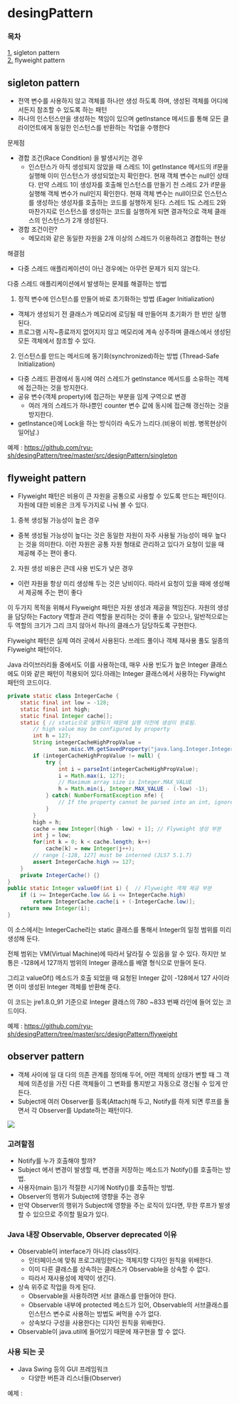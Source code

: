 # desingPattern

### 목차
[1.](#sigleton-pattern) sigleton pattern  
[2.](#flyweight-pattern) flyweight pattern  

## sigleton pattern
 - 전역 변수를 사용하지 않고 객체를 하나만 생성 하도록 하며, 생성된 객체를 어디에서든지 참조할 수 있도록 하는 패턴
 - 하나의 인스턴스만을 생성하는 책임이 있으며 getInstance 메서드를 통해 모든 클라이언트에게 동일한 인스턴스를 반환하는 작업을 수행한다

문제점
 - 경합 조건(Race Condition) 을 발생시키는 경우
    - 인스턴스가 아직 생성되지 않았을 때 스레드 1이 getInstance 메서드의 if문을 실행해 이미 인스턴스가 생성되었는지 확인한다. 현재 객체 변수는 null인 상태다.
만약 스레드 1이 생성자를 호출해 인스턴스를 만들기 전 스레드 2가 if문을 실행해 객체 변수가 null인지 확인한다. 현재 객체 변수는 null이므로 인스턴스를 생성하는 생성자를 호출하는 코드를 실행하게 된다.
스레드 1도 스레드 2와 마찬가지로 인스턴스를 생성하는 코드를 실행하게 되면 결과적으로 객체 클래스의 인스턴스가 2개 생성된다.
- 경합 조건이란?
    - 메모리와 같은 동일한 자원을 2개 이상의 스레드가 이용하려고 경합하는 현상

해결점
- 다중 스레드 애플리케이션이 아닌 경우에는 아무런 문제가 되지 않는다.

다중 스레드 애플리케이션에서 발생하는 문제를 해결하는 방법
1. 정적 변수에 인스턴스를 만들어 바로 초기화하는 방법 (Eager Initialization)
  - 객체가 생성되기 전 클래스가 메모리에 로딩될 때 만들어져 초기화가 한 번만 실행된다.
  - 프로그램 시작~종료까지 없어지지 않고 메모리에 계속 상주하며 클래스에서 생성된 모든 객체에서 참조할 수 있다.
2. 인스턴스를 만드는 메서드에 동기화(synchronized)하는 방법 (Thread-Safe Initialization)
  - 다중 스레드 환경에서 동시에 여러 스레드가 getInstance 메서드를 소유하는 객체에 접근하는 것을 방지한다.
  - 공유 변수(객체 property)에 접근하는 부분을 임계 구역으로 변경
    - 여러 개의 스레드가 하나뿐인 counter 변수 값에 동시에 접근해 갱신하는 것을 방지한다.
  - getInstance()에 Lock을 하는 방식이라 속도가 느리다.(비용이 비쌈. 병목현상이 일어남.)

예제 : https://github.com/ryu-sh/desingPattern/tree/master/src/designPattern/singleton

## flyweight pattern
 - Flyweight 패턴은 비용이 큰 자원을 공통으로 사용할 수 있도록 만드는 패턴이다. 자원에 대한 비용은 크게 두가지로 나눠 볼 수 있다.
1. 중복 생성될 가능성이 높은 경우
 - 중복 생성될 가능성이 높다는 것은 동일한 자원이 자주 사용될 가능성이 매우 높다는 것을 의미한다. 이런 자원은 공통 자원 형태로 관리하고 있다가 요청이 있을 때 제공해 주는 편이 좋다.

2. 자원 생성 비용은 큰데 사용 빈도가 낮은 경우
 - 이런 자원을 항상 미리 생성해 두는 것은 낭비이다. 따라서 요청이 있을 때에 생성해서 제공해 주는 편이 좋다

이 두가지 목적을 위해서 Flyweight 패턴은 자원 생성과 제공을 책임진다. 자원의 생성을 담당하는 Factory 역할과 관리 역할을 분리하는 것이 좋을 수 있으나, 일반적으로는 두 역할의 크기가 그리 크지 않아서 하나의 클래스가 담당하도록 구현한다.

Flyweight 패턴은 실제 여러 곳에서 사용된다. 쓰레드 풀이나 객체 재사용 풀도 일종의 Flyweight 패턴이다. 

Java 라이브러리들 중에서도 이를 사용하는데, 매우 사용 빈도가 높은 Integer 클래스에도 이와 같은 패턴이 적용되어 있다.아래는 Integer 클래스에서 사용하는 Flywight 패턴의 코드이다.

```java
private static class IntegerCache {
    static final int low = -128;
    static final int high;
    static final Integer cache[];
    static { // static으로 실행되기 때문에 실행 이전에 생성이 완료됨.
        // high value may be configured by property
        int h = 127;
        String integerCacheHighPropValue =
                sun.misc.VM.getSavedProperty("java.lang.Integer.IntegerCache.high");
        if (integerCacheHighPropValue != null) {
            try {
                int i = parseInt(integerCacheHighPropValue);
                i = Math.max(i, 127);
                // Maximum array size is Integer.MAX_VALUE
                h = Math.min(i, Integer.MAX_VALUE - (-low) -1);
            } catch( NumberFormatException nfe) {
                // If the property cannot be parsed into an int, ignore it.
            }
        }
        high = h;
        cache = new Integer[(high - low) + 1]; // Flyweight 생성 부분
        int j = low;
        for(int k = 0; k < cache.length; k++)
            cache[k] = new Integer(j++);
        // range [-128, 127] must be interned (JLS7 5.1.7)
        assert IntegerCache.high >= 127;
    }
    private IntegerCache() {}
}
public static Integer valueOf(int i) {  // Flyweight 객체 제공 부분
    if (i >= IntegerCache.low && i <= IntegerCache.high)
        return IntegerCache.cache[i + (-IntegerCache.low)];
    return new Integer(i);
} 
```
이 소스에서는 IntegerCache라는 static 클래스를 통해서 Integer의 일정 범위를 미리 생성해 둔다. 

전체 범위는 VM(Virtual Machine)에 따라서 달라질 수 있음을 알 수 있다. 하지만 보통은 -128에서 127까지 범위의 Integer 클래스를 배열 형식으로 만들어 둔다. 

그리고 valueOf() 메소드가 호출 되었을 때 요청된 Integer 값이 -128에서 127 사이라면 이미 생성된 Integer 객체를 반환해 준다. 

이 코드는 jre1.8.0_91 기준으로 Integer 클래스의 780 ~833 번째 라인에 들어 있는 코드이다.

예제 : https://github.com/ryu-sh/desingPattern/tree/master/src/designPattern/flyweight

## observer pattern

- 객체 사이에 일 대 다의 의존 관계를 정의해 두어, 어떤 객체의 상태가 변할 때 그 객체에 의존성을 가진 다른 객체들이 그 변화를 통지받고 자동으로 갱신될 수 있게 만든다.
- Subject에 여러 Observer를 등록(Attach)해 두고, Notify를 하게 되면 루프를 돌면서 각 Observer를 Update하는 패턴이다.

![](https://johngrib.github.io/post-img/observer-pattern/structure.jpg)

### 고려할점
 - Notify를 누가 호출해야 할까?
  - Subject 에서 변경이 발생할 때, 변경을 저장하는 메소드가 Notify()를 호출하는 방법.
  - 사용자(main 등)가 적절한 시기에 Notify()를 호출하는 방법.
 - Observer의 행위가 Subject에 영향을 주는 경우
  - 만약 Observer의 행위가 Subject에 영향을 주는 로직이 있다면, 무한 루프가 발생할 수 있으므로 주의할 필요가 있다.

### Java 내장 Observable, Observer deprecated 이유
 - Observable이 interface가 아니라 class이다.
   -  인터페이스에 맞춰 프로그래밍한다는 객체지향 디자인 원칙을 위배한다.
   -  이미 다른 클래스를 상속하는 클래스가 Observable을 상속할 수 없다.
   -  따라서 재사용성에 제약이 생긴다.
 - 상속 위주로 작업을 하게 된다.
   - Observable을 사용하려면 서브 클래스를 만들어야 한다.
   - Observable 내부에 protected 메소드가 있어, Observable의 서브클래스를 인스턴스 변수로 사용하는 방법도 써먹을 수가 없다.
   - 상속보다 구성을 사용한다는 디자인 원칙을 위배한다.
 - Observable이 java.util에 들어있기 때문에 재구현을 할 수 없다. 

### 사용 되는 곳
 - Java Swing 등의 GUI 프레임워크
   - 다양한 버튼과 리스너들(Observer)

예제 : 
